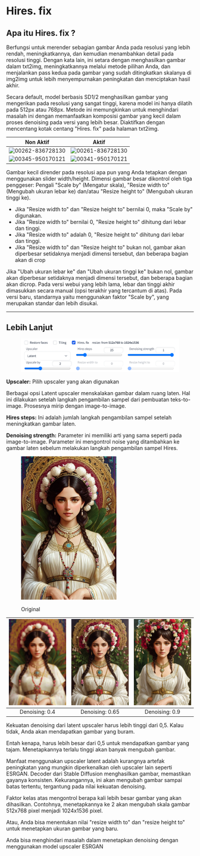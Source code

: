 # Hires. fix

## Apa itu Hires. fix ?

Berfungsi untuk merender sebagian gambar Anda pada resolusi yang lebih rendah, meningkatkannya, dan kemudian menambahkan detail pada resolusi tinggi. Dengan kata lain, ini setara dengan menghasilkan gambar dalam txt2img, meningkatkannya melalui metode pilihan Anda, dan menjalankan pass kedua pada gambar yang sudah ditingkatkan skalanya di img2img untuk lebih menyempurnakan peningkatan dan menciptakan hasil akhir.

Secara default, model berbasis SD1/2 menghasilkan gambar yang mengerikan pada resolusi yang sangat tinggi, karena model ini hanya dilatih pada 512px atau 768px. Metode ini memungkinkan untuk menghindari masalah ini dengan memanfaatkan komposisi gambar yang kecil dalam proses denoising pada versi yang lebih besar. Diaktifkan dengan mencentang kotak centang "Hires. fix" pada halaman txt2img.

|                                                         Non Aktif                                                         |                                                           Aktif                                                           |
| :-----------------------------------------------------------------------------------------------------------------------: | :-----------------------------------------------------------------------------------------------------------------------: |
| ![00262-836728130](https://user-images.githubusercontent.com/20920490/191177752-ad983e62-8e1c-4197-8f3b-3165a6a6c31d.png) | ![00261-836728130](https://user-images.githubusercontent.com/20920490/191177785-395a951e-0d2e-4db7-9645-4c5af9321772.png) |
| ![00345-950170121](https://user-images.githubusercontent.com/20920490/191178018-25dcd98d-6c45-4c31-ab7a-3de6c51c52e3.png) | ![00341-950170121](https://user-images.githubusercontent.com/20920490/191178048-3eba3db4-e5be-4617-9bfe-2cb36cebaafc.png) |

Gambar kecil dirender pada resolusi apa pun yang Anda tetapkan dengan menggunakan slider width/height. Dimensi gambar besar dikontrol oleh tiga penggeser: Pengali "Scale by" (Mengatur skala), "Resize width to" (Mengubah ukuran lebar ke) dan/atau "Resize height to" (Mengubah ukuran tinggi ke).

* Jika "Resize width to" dan "Resize height to" bernilai 0, maka "Scale by" digunakan.&#x20;
* Jika "Resize width to" bernilai 0, "Resize height to" dihitung dari lebar dan tinggi.&#x20;
* Jika "Resize width to" adalah 0, "Resize height to" dihitung dari lebar dan tinggi.&#x20;
* Jika "Resize width to" dan "Resize height to" bukan nol, gambar akan diperbesar setidaknya menjadi dimensi tersebut, dan beberapa bagian akan di crop

Jika "Ubah ukuran lebar ke" dan "Ubah ukuran tinggi ke" bukan nol, gambar akan diperbesar setidaknya menjadi dimensi tersebut, dan beberapa bagian akan dicrop. Pada versi webui yang lebih lama, lebar dan tinggi akhir dimasukkan secara manual (opsi terakhir yang tercantum di atas). Pada versi baru, standarnya yaitu menggunakan faktor "Scale by", yang merupakan standar dan lebih disukai.

***

## Lebih Lanjut

<figure><img src="../../.gitbook/assets/image (32).png" alt=""><figcaption></figcaption></figure>

**Upscaler:** Pilih upscaler yang akan digunakan

Berbagai opsi Latent upscaler menskalakan gambar dalam ruang laten. Hal ini dilakukan setelah langkah pengambilan sampel dari pembuatan teks-to-image. Prosesnya mirip dengan image-to-image.

**Hires steps:** Ini adalah jumlah langkah pengambilan sampel setelah meningkatkan gambar laten.

**Denoising strength:** Parameter ini memiliki arti yang sama seperti pada image-to-image. Parameter ini mengontrol noise yang ditambahkan ke gambar laten sebelum melakukan langkah pengambilan sampel Hires.

<figure><img src="../../.gitbook/assets/image (33).png" alt="" width="256"><figcaption><p>Original</p></figcaption></figure>

| ![](<../../.gitbook/assets/image (34).png>) | ![](<../../.gitbook/assets/image (35).png>) | ![](<../../.gitbook/assets/image (36).png>) |
| :-----------------------------------------: | :-----------------------------------------: | :-----------------------------------------: |
|                Denoising: 0.4               |               Denoising: 0.65               |                Denoising: 0.9               |

Kekuatan denoising dari latent upscaler harus lebih tinggi dari 0,5. Kalau tidak, Anda akan mendapatkan gambar yang buram.

Entah kenapa, harus lebih besar dari 0,5 untuk mendapatkan gambar yang tajam. Menetapkannya terlalu tinggi akan banyak mengubah gambar.

Manfaat menggunakan upscaler latent adalah kurangnya artefak peningkatan yang mungkin diperkenalkan oleh upscaler lain seperti ESRGAN. Decoder dari Stable Diffusion menghasilkan gambar, memastikan gayanya konsisten. Kekurangannya, ini akan mengubah gambar sampai batas tertentu, tergantung pada nilai kekuatan denoising.

Faktor kelas atas mengontrol berapa kali lebih besar gambar yang akan dihasilkan. Contohnya, menetapkannya ke 2 akan mengubah skala gambar 512x768 pixel menjadi 1024x1536 pixel.

Atau, Anda bisa menentukan nilai "resize width to" dan "resize height to" untuk menetapkan ukuran gambar yang baru.

Anda bisa menghindari masalah dalam menetapkan denoising dengan menggunakan model upscaler ESRGAN
